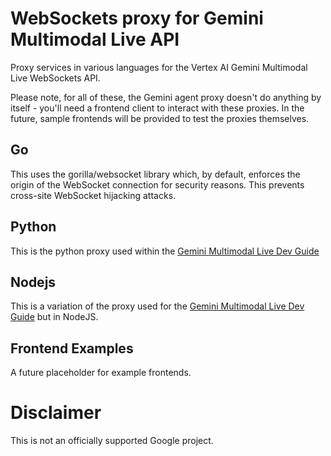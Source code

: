 # WebSockets proxy for Gemini Multimodal Live API

Proxy services in various languages for the Vertex AI Gemini Multimodal Live WebSockets API.

Please note, for all of these, the Gemini agent proxy doesn't do anything by itself - you'll need a frontend client to interact with these proxies. In the future, sample frontends will be provided to test the proxies themselves.


## Go

This uses the gorilla/websocket library which, by default, enforces the origin of the WebSocket connection for security reasons. This prevents cross-site WebSocket hijacking attacks.


## Python

This is the python proxy used within the [Gemini Multimodal Live Dev Guide](https://github.com/heiko-hotz/gemini-multimodal-live-dev-guide)


## Nodejs

This is a variation of the proxy used for the [Gemini Multimodal Live Dev Guide](https://github.com/heiko-hotz/gemini-multimodal-live-dev-guide) but in NodeJS.


## Frontend Examples

A future placeholder for example frontends.


# Disclaimer

This is not an officially supported Google project.